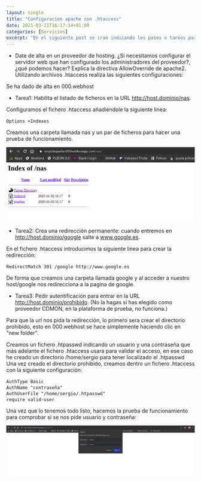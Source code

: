 ```yaml
---
layout: single
title: "Configuracion apache con .htaccess"
date: 2021-03-11T16:17:14+01:00
categories: [Servicios]
excerpt: "En el siguiente post se iran indicando los pasos o tareas para ir configurando apache con .htaccess, para ello lo primero sera darnos de alta en un proveedor de hosting como puede ser en este caso 000.webhost (gratuito)."
---
```


* Date de alta en un proveedor de hosting. ¿Si necesitamos configurar el servidor web que han configurado los administradores del proveedor?, ¿qué podemos hacer? Explica la directiva AllowOverride de apache2. Utilizando archivos .htaccess realiza las siguientes configuraciones:

Se ha dado de alta en 000.webhost

* Tarea1: Habilita el listado de ficheros en la URL http://host.dominio/nas.

Configuramos el fichero .htaccess añadiéndole la siguiente linea:

~~~
Options +Indexes
~~~

Creamos una carpeta llamada nas y un par de ficheros para hacer una prueba de funcionamiento.

![prueba de listado](/images/htaccess/ejercicio6-1.png)

* Tarea2: Crea una redirección permanente: cuando entremos en http://host.dominio/google salte a www.google.es.

En el fichero .htaccess introducimos la siguiente linea para crear la redirección:

~~~
RedirectMatch 301 /google http://www.google.es
~~~

De forma que creamos una carpeta llamada google y al acceder a nuestro host/google nos redirecciona a la pagina de google.

* Tarea3: Pedir autentificación para entrar en la URL http://host.dominio/prohibido. (No la hagas si has elegido como proveedor CDMON, en la plataforma de prueba, no funciona.)

Para que la url nos pida la redirección, lo primero sera crear el directorio prohibido, esto en 000.webhost se hace simplemente haciendo clic en "new folder".

Creamos un fichero .htpasswd indicando un usuario y una contraseña que más adelante el fichero .htaccess usara para validar el acceso, en ese caso he creado un directorio /home/sergio para tener localizado el .htpasswd Una vez creado el directorio prohibido, creamos dentro un fichero .htaccess con la siguiente configuración:

~~~
AuthType Basic
AuthName "contraseña"
AuthUserFile "/home/sergio/.htpasswd"
require valid-user
~~~

Una vez que lo tenemos todo listo, hacemos la prueba de funcionamiento para comprobar si se nos pide usuario y contraseña:

![prueba de autentificacion](/images/htaccess/ejercicio6-3.png)